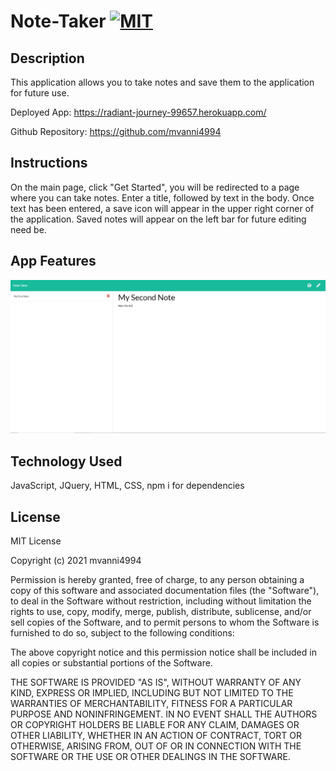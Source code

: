 # Note-Taker [![MIT](https://img.shields.io/badge/License-MIT-yellow.svg)](https://opensource.org/licenses/MIT)

## Description
This application allows you to take notes and save them to the application for future use.

Deployed App: https://radiant-journey-99657.herokuapp.com/

Github Repository: https://github.com/mvanni4994

## Instructions
On the main page, click "Get Started", you will be redirected to a page where you can take notes. Enter a title, followed by text in the body. Once text has been entered, a save icon will appear in the upper right corner of the application. Saved notes will appear on the left bar for future editing need be.

## App Features

![Screenshot_Deployed_Website](https://github.com/mvanni4994/Note-Taker/blob/main/Capture.JPG?raw=true)

## Technology Used
JavaScript, JQuery, HTML, CSS, npm i for dependencies

## License

MIT License

Copyright (c) 2021 mvanni4994

Permission is hereby granted, free of charge, to any person obtaining a copy of this software and associated documentation files (the "Software"), to deal in the Software without restriction, including without limitation the rights to use, copy, modify, merge, publish, distribute, sublicense, and/or sell copies of the Software, and to permit persons to whom the Software is furnished to do so, subject to the following conditions:

The above copyright notice and this permission notice shall be included in all copies or substantial portions of the Software.

THE SOFTWARE IS PROVIDED "AS IS", WITHOUT WARRANTY OF ANY KIND, EXPRESS OR IMPLIED, INCLUDING BUT NOT LIMITED TO THE WARRANTIES OF MERCHANTABILITY, FITNESS FOR A PARTICULAR PURPOSE AND NONINFRINGEMENT. IN NO EVENT SHALL THE AUTHORS OR COPYRIGHT HOLDERS BE LIABLE FOR ANY CLAIM, DAMAGES OR OTHER LIABILITY, WHETHER IN AN ACTION OF CONTRACT, TORT OR OTHERWISE, ARISING FROM, OUT OF OR IN CONNECTION WITH THE SOFTWARE OR THE USE OR OTHER DEALINGS IN THE SOFTWARE.

